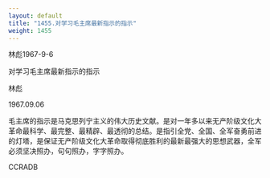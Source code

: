```yaml
---
layout: default
title: "1455.对学习毛主席最新指示的指示"
weight: 1455
---
```


林彪1967-9-6

对学习毛主席最新指示的指示

林彪

1967.09.06

毛主席的指示是马克思列宁主义的伟大历史文献。是对一年多以来无产阶级文化大革命最科学、最完整、最精辟、最透彻的总结。是指引全党、全国、全军奋勇前进的灯塔，是保证无产阶级文化大革命取得彻底胜利的最新最强大的思想武器，全军必须坚决照办，句句照办，字字照办。

CCRADB

